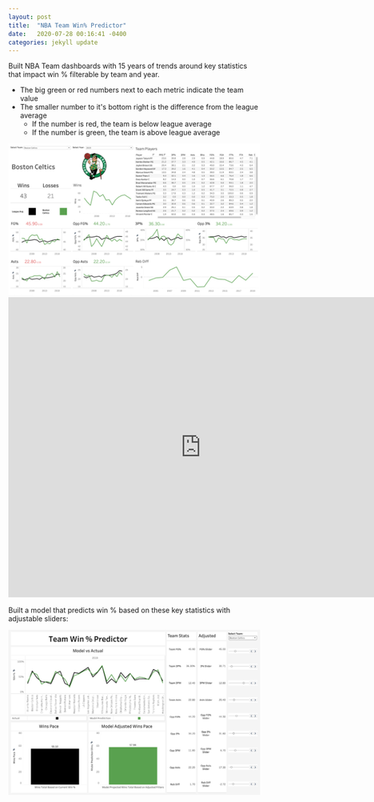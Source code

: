 ```yaml
---
layout: post
title:  "NBA Team Win% Predictor"
date:   2020-07-28 00:16:41 -0400
categories: jekyll update
---
```

Built NBA Team dashboards with 15 years of trends around key statistics that impact win % filterable by team and year. 
- The big green or red numbers next to each metric indicate the team value 
- The smaller number to it's bottom right is the difference from the league average
  - If the number is red, the team is below league average
  - If the number is green, the team is above league average

<img src="/assets/img/NBATeam.png">

<iframe 
frameborder="0" 
height="600" 
width="770" 
scrolling="no" src="https://public.tableau.com/views/ProjectedvActualVisual/Dashboard5?:language=en&:display_count=y&publish=yes&:origin=viz_share_link:showVizHome=no&:embed=yes">
</iframe>

Built a model that predicts win % based on these key statistics with adjustable sliders:

<img src="/assets/img/NBATeamPredict.png">

